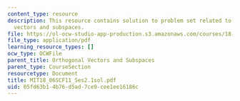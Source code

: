 ```yaml
---
content_type: resource
description: This resource contains solution to problem set related to orthogonal
  vectors and subspaces.
file: https://ol-ocw-studio-app-production.s3.amazonaws.com/courses/18-06sc-linear-algebra-fall-2011/05fd63b14b76d5ad7ce9cee1ee16186c_MIT18_06SCF11_Ses2.1sol.pdf
file_type: application/pdf
learning_resource_types: []
ocw_type: OCWFile
parent_title: Orthogonal Vectors and Subspaces
parent_type: CourseSection
resourcetype: Document
title: MIT18_06SCF11_Ses2.1sol.pdf
uid: 05fd63b1-4b76-d5ad-7ce9-cee1ee16186c
---
```

